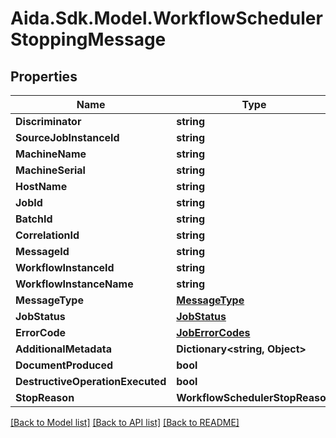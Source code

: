 # Aida.Sdk.Model.WorkflowSchedulerStoppingMessage

## Properties

Name | Type | Description | Notes
------------ | ------------- | ------------- | -------------
**Discriminator** | **string** |  | 
**SourceJobInstanceId** | **string** |  | [optional] 
**MachineName** | **string** |  | [optional] 
**MachineSerial** | **string** |  | [optional] 
**HostName** | **string** |  | [optional] 
**JobId** | **string** |  | [optional] 
**BatchId** | **string** |  | [optional] 
**CorrelationId** | **string** |  | [optional] 
**MessageId** | **string** |  | [optional] 
**WorkflowInstanceId** | **string** |  | [optional] 
**WorkflowInstanceName** | **string** |  | [optional] 
**MessageType** | [**MessageType**](MessageType.md) |  | [optional] 
**JobStatus** | [**JobStatus**](JobStatus.md) |  | [optional] 
**ErrorCode** | [**JobErrorCodes**](JobErrorCodes.md) |  | [optional] 
**AdditionalMetadata** | **Dictionary&lt;string, Object&gt;** |  | [optional] 
**DocumentProduced** | **bool** |  | [optional] 
**DestructiveOperationExecuted** | **bool** |  | [optional] 
**StopReason** | **WorkflowSchedulerStopReason** |  | [optional] 

[[Back to Model list]](../README.md#documentation-for-models) [[Back to API list]](../README.md#documentation-for-api-endpoints) [[Back to README]](../README.md)

